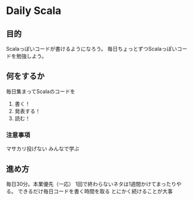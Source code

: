 # Daily Scala

## 目的

Scalaっぽいコードが書けるようになろう。
毎日ちょっとずつScalaっぽいコードを勉強しよう。

## 何をするか

毎日集まってScalaのコードを

1. 書く！
2. 発表する！
3. 読む！

### 注意事項

マサカリ投げない
みんなで学ぶ

## 進め方

毎日30分。本業優先（一応）
1回で終わらないネタは1週間かけてまったりやる。
できるだけ毎日コードを書く時間を取る
とにかく続けることが大事


